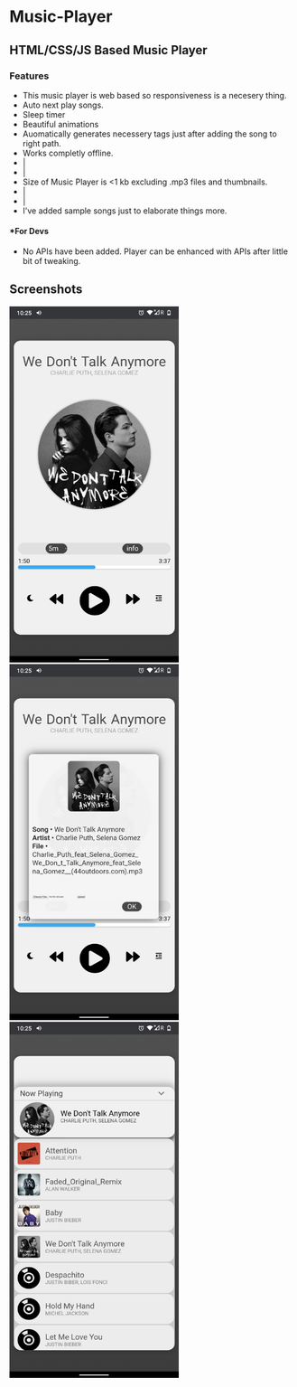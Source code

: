 # Music-Player
## HTML/CSS/JS Based Music Player
### Features
* This music player is web based so responsiveness is a necesery thing.
* Auto next play songs.
* Sleep timer
* Beautiful animations
* Auomatically generates necessery tags just after adding the song to right path.
* Works completly offline.
* |
* |
* Size of Music Player is <1 kb excluding .mp3 files and thumbnails.
* |
* |
* I've added sample songs just to elaborate things more.

#### *For Devs
* No APIs have been added. Player can be enhanced with APIs after little bit of tweaking.

## Screenshots
<img src="https://github.com/amit9838/Music-Player/blob/master/Screenshot_1.png" width="300" height="630"/>
<img src="https://github.com/amit9838/Music-Player/blob/master/Screenshot_2.png" width="300" height="630"/>
<img src="https://github.com/amit9838/Music-Player/blob/master/Screenshot_3.png" width="300" height="630"/>
